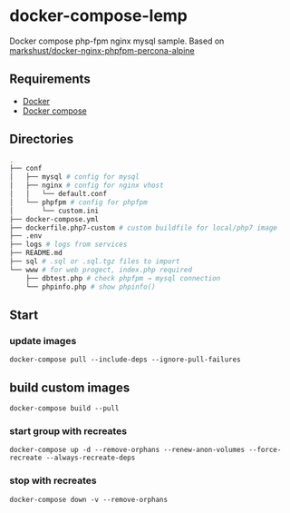 # docker-compose-lemp

Docker compose php-fpm nginx mysql sample.
Based on [markshust/docker-nginx-phpfpm-percona-alpine](https://github.com/markshust/docker-nginx-phpfpm-percona-alpine.git)

## Requirements

* [Docker](https://docs.docker.com/install/)
* [Docker compose](https://docs.docker.com/compose/install/)

## Directories

```bash
.
├── conf
│   ├── mysql # config for mysql
│   ├── nginx # config for nginx vhost
│   │   └── default.conf
│   └── phpfpm # config for phpfpm
│       └── custom.ini
├── docker-compose.yml
├── dockerfile.php7-custom # custom buildfile for local/php7 image
├── .env
├── logs # logs from services
├── README.md
├── sql # .sql or .sql.tgz files to import
└── www # for web progect, index.php required
    ├── dbtest.php # check phpfpm → mysql connection
    └── phpinfo.php # show phpinfo()
```

## Start

### update images

 `docker-compose pull --include-deps --ignore-pull-failures`

## build custom images
 
 `docker-compose build --pull`

### start group with recreates

 `docker-compose up -d --remove-orphans --renew-anon-volumes --force-recreate --always-recreate-deps`

### stop with recreates

 `docker-compose down -v --remove-orphans`
